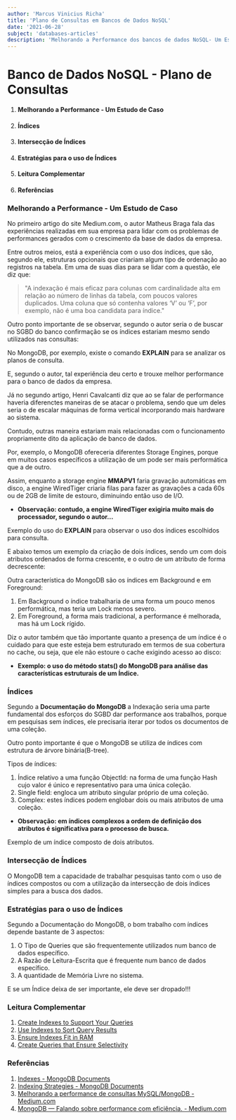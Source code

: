 ```yaml
---
author: 'Marcus Vinicius Richa'
title: 'Plano de Consultas em Bancos de Dados NoSQL'
date: '2021-06-28'
subject: 'databases-articles'
description: 'Melhorando a Performance dos bancos de dados NoSQL- Um Estudo de Caso.'
---
```

    
# Banco de Dados NoSQL - Plano de Consultas   

1. #### Melhorando a Performance - Um Estudo de Caso
2. #### Índices   
3. #### Intersecção de Índices
4. #### Estratégias para o uso de Índices
5. #### Leitura Complementar
6. #### Referências

### Melhorando a Performance - Um Estudo de Caso  
  
No primeiro artigo do site Medium.com, o autor Matheus Braga fala das experiências realizadas em sua empresa para lidar com os problemas de performances gerados com o crescimento da base de dados da empresa.    
     
Entre outros meios, está a experiência com o uso dos índices, que são, segundo ele, estruturas opcionais que criariam algum tipo de ordenação ao registros na tabela. Em uma de suas dias para se lidar com a questão, ele diz que:    
    
> "A indexação é mais eficaz para colunas com  cardinalidade alta em relação ao número de linhas  da tabela, com poucos valores duplicados. Uma  coluna que só contenha valores ‘V’ ou ‘F’, por  exemplo, não é uma boa candidata para índice."        
      
Outro ponto importante de se observar, segundo o autor seria o de buscar no SGBD do banco confirmação se os índices estariam mesmo sendo utilizados nas consultas:
      
No MongoDB, por exemplo, existe o comando **EXPLAIN** para se analizar os planos de consulta.
     
E, segundo o autor, tal experiência deu certo e trouxe melhor performance para o banco de dados da empresa.
     
Já no segundo artigo, Henri Cavalcanti diz que ao se falar de performance haveria diferenctes maneiras de se atacar o problema, sendo que um deles seria o de escalar máquinas de forma vertical incorporando mais hardware ao sistema.
      
Contudo, outras maneira estariam mais relacionadas com o funcionamento propriamente dito da aplicação de banco de dados.
      
Por, exemplo, o MongoDB ofereceria diferentes Storage Engines, porque em muitos casos específicos a utilização de um pode ser mais performática que a de outro.
      
Assim, enquanto a storage engine **MMAPV1** faria gravação automáticas em disco, a engine WiredTiger criaria filas para fazer as gravações a cada 60s ou de 2GB de limite de estouro, diminuindo então uso de I/O.
      
- **Observação: contudo, a engine **WiredTiger** exigiria muito mais do processador, segundo o autor...**
  
  
Exemplo do uso do **EXPLAIN** para observar o uso dos índices escolhidos para consulta.
     
E abaixo temos um exemplo da criação de dois índices, sendo um com dois atributos ordenados de forma crescente, e o outro de um atributo de forma decrescente:
       
Outra característica do MongoDB são os índices em Background e em Foreground:
      
1.    Em Background o índice trabalharia de uma forma um pouco menos performática, mas teria um Lock menos severo.
2.    Em Foreground, a forma mais tradicional, a performance é melhorada, mas há um Lock rígido.
      
Diz o autor também que tão importante quanto a presença de um índice é o cuidado para que este esteja bem estruturado em termos de sua cobertura no cache, ou seja, que ele não estoure o cache exigindo acesso ao disco:
   
- **Exemplo: o uso do método stats() do MongoDB para análise das características estruturais de um Índice.**


### Índices
     
Segundo a **Documentação do MongoDB** a Indexação seria uma parte fundamental dos esforços do SGBD dar performance aos trabalhos, porque em pesquisas sem índices, ele precisaria iterar por todos os documentos de uma coleção.
      
Outro ponto importante é que o MongoDB se utiliza de índices com estrutura de árvore binária(B-tree).
      
Tipos de índices:
     
1.  Índice relativo a uma função ObjectId: na forma de uma função Hash cujo valor é único e representativo para uma única coleção.
2.  Single field: engloca um atributo singular próprio de uma coleção.
3.  Complex: estes índices podem englobar dois ou mais atributos de uma coleção.
      

- **Observação: em índices complexos a ordem de definição dos atributos é significativa para o processo de busca.**

    
Exemplo de um índice composto de dois atributos.


### Intersecção de Índices
    
O MongoDB tem a capacidade de trabalhar pesquisas tanto com o uso de índices compostos ou com a utilização da intersecção de dois índices simples para a busca dos dados.


### Estratégias para o uso de Índices
     
Segundo a Documentação do MongoDB, o bom trabalho com índices depende bastante de 3 aspectos:
     
1. O Tipo de Queries que são frequentemente utilizados num banco de dados específico.
2. A Razão de Leitura-Escrita que é frequente num banco de dados específico.
3. A quantidade de Memória Livre no sistema.
     
E se um Índice deixa de ser importante, ele deve ser dropado!!!
 

 
### Leitura Complementar
     
1. [Create Indexes to Support Your Queries](https://docs.mongodb.com/manual/tutorial/create-indexes-to-support-queries/)
2. [Use Indexes to Sort Query Results](https://docs.mongodb.com/manual/tutorial/sort-results-with-indexes/)
3. [Ensure Indexes Fit in RAM](https://docs.mongodb.com/manual/tutorial/ensure-indexes-fit-ram/)
4. [Create Queries that Ensure Selectivity](https://docs.mongodb.com/manual/tutorial/create-queries-that-ensure-selectivity/)
    

    



### Referências   
   
1. [Indexes - MongoDB Documents](https://docs.mongodb.com/manual/indexes/)
2. [Indexing Strategies - MongoDB Documents](https://docs.mongodb.com/manual/applications/indexes/)
3. [Melhorando a performance de consultas MySQL/MongoDB - Medium.com](https://medium.com/eusouelliot/melhorando-a-performance-de-consultas-mysql-mongodb-b467baf31714)
4. [MongoDB — Falando sobre performance com eficiência. - Medium.com](https://medium.com/@henricavalcante/mongodb-falando-sobre-performance-com-efici%C3%AAncia-17f6a979fcdb)
   
     





